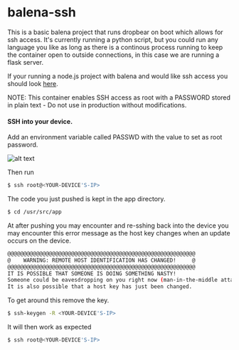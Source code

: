 balena-ssh
=========
This is a basic balena project that runs dropbear on boot which allows for ssh access. It's currently running a python script, but you could run any language you like as long as there is a continous process running to keep the container open to outside connections, in this case we are running a flask server. 

If your running a node.js project with balena and would like ssh access you should look [here](https://github.com/balena-io-playground/ssh-node).

NOTE: This container enables SSH access as root with a PASSWORD stored in plain text - Do not use in production without modifications.

#### SSH into your device. 

Add an environment variable called PASSWD with the value to set as root password.

![alt text](https://github.com/balena-io-playground/balena-ssh-python/blob/master/img/env.png?raw=true "creating envar")

Then run

```sh
$ ssh root@<YOUR-DEVICE'S-IP>
```

The code you just pushed is kept in the app directory.

```sh
$ cd /usr/src/app
```


At after pushing you may encounter and re-sshing back into the device you may encounter this error message as the host key changes when an update occurs on the device.


```sh
@@@@@@@@@@@@@@@@@@@@@@@@@@@@@@@@@@@@@@@@@@@@@@@@@@@@@@@@@@@
@    WARNING: REMOTE HOST IDENTIFICATION HAS CHANGED!     @
@@@@@@@@@@@@@@@@@@@@@@@@@@@@@@@@@@@@@@@@@@@@@@@@@@@@@@@@@@@
IT IS POSSIBLE THAT SOMEONE IS DOING SOMETHING NASTY!
Someone could be eavesdropping on you right now (man-in-the-middle attack)!
It is also possible that a host key has just been changed.
```

To get around this remove the key.

```sh
$ ssh-keygen -R <YOUR-DEVICE'S-IP>
```

It will then work as expected

```sh
$ ssh root@<YOUR-DEVICE'S-IP>
```


